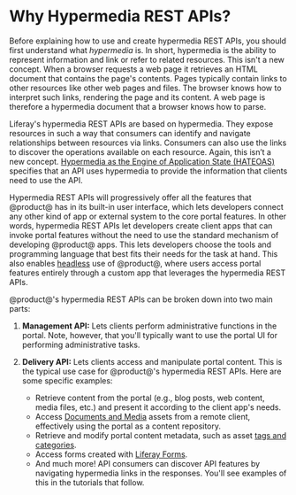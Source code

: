 # Why Hypermedia REST APIs?

Before explaining how to use and create hypermedia REST APIs, you should first 
understand what *hypermedia* is. In short, hypermedia is the ability to 
represent information and link or refer to related resources. This isn't a new 
concept. When a browser requests a web page it retrieves an HTML document that 
contains the page's contents. Pages typically contain links to other resources 
like other web pages and files. The browser knows how to interpret such links, 
rendering the page and its content. A web page is therefore a hypermedia 
document that a browser knows how to parse. 

Liferay's hypermedia REST APIs are based on hypermedia. They expose resources in 
such a way that consumers can identify and navigate relationships between 
resources via links. Consumers can also use the links to discover the operations 
available on each resource. Again, this isn’t a new concept. 
[Hypermedia as the Engine of Application State (HATEOAS)](https://en.wikipedia.org/wiki/HATEOAS) 
specifies that an API uses hypermedia to provide the information that clients 
need to use the API. 

Hypermedia REST APIs will progressively offer all the features that @product@ 
has in its built-in user interface, which lets developers connect any other kind 
of app or external system to the core portal features. In other words, 
hypermedia REST APIs let developers create client apps that can invoke portal 
features without the need to use the standard mechanism of developing @product@ 
apps. This lets developers choose the tools and programming language that best 
fits their needs for the task at hand. This also enables 
[headless](liferay.com) 
use of @product@, where users access portal features entirely through a custom 
app that leverages the hypermedia REST APIs. 

@product@'s hypermedia REST APIs can be broken down into two main parts: 

1.  **Management API:** Lets clients perform administrative functions in the 
    portal. Note, however, that you'll typically want to use the portal UI for 
    performing administrative tasks. 

2.  **Delivery API:** Lets clients access and manipulate portal content. This is 
    the typical use case for @product@'s hypermedia REST APIs. Here are some 
    specific examples: 

    -   Retrieve content from the portal (e.g., blog posts, web content, media 
        files, etc.) and present it according to the client app's needs. 
    -   Access 
        [Documents and Media](/discover/portal/-/knowledge_base/7-1/managing-documents-and-media) 
        assets from a remote client, effectively using the portal as a content 
        repository. 
    -   Retrieve and modify portal content metadata, such as asset 
        [tags and categories](/discover/portal/-/knowledge_base/7-1/organizing-content-with-tags-and-categories). 
    -   Access forms created with 
        [Liferay Forms](/discover/portal/-/knowledge_base/7-1/forms). 
    -   And much more! API consumers can discover API features by navigating 
        hypermedia links in the responses. You'll see examples of this in the 
        tutorials that follow. 
